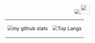 
<table cellspacing="0" cellpadding="0" style="border: none">
  <tr>
    <td>
      
![my github stats](https://github-readme-stats.vercel.app/api?username=jiangzhengnan&show_icons=true&theme=light&show_icons=1)
    </td>
    <td>
      
![Top Langs](https://github-readme-stats.vercel.app/api/top-langs/?username=jiangzhengnan&layout=compact)
    </td>
    </tr> 

<p align="center">

  <a href="https://github.com/jiangzhengnan">
    <img src="https://komarev.com/ghpvc/?username=Omooo&color=brightgreen" />
  </a>
  <a>
    <img src="https://media.giphy.com/media/WUlplcMpOCEmTGBtBW/giphy.gif" width="30">
  </a>  
</p>
